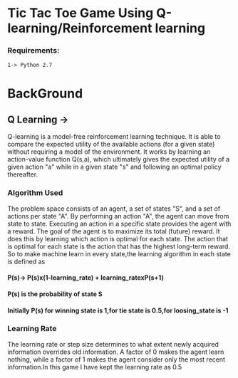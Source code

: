 # Tic Tac Toe Game Using Q-learning/Reinforcement learning

### Requirements:</br>
    1-> Python 2.7

# BackGround

## Q Learning ->
Q-learning is a model-free reinforcement learning technique. It is able to compare the expected utility of the available actions (for a given state) without requiring a model of the environment.
It works by learning an action-value function  Q(s,a), which ultimately gives the expected utility of a given action "a" while in a given state "s" and following an optimal policy thereafter.

### Algorithm Used </br>
The problem space consists of an agent, a set of states "S", and a set of actions per state "A". By performing an action  "A", the agent can move from state to state. Executing an action in a specific state provides the agent with a reward. The goal of the agent is to maximize its total (future) reward. It does this by learning which action is optimal for each state. The action that is optimal for each state is the action that has the highest long-term reward.
So to make machine learn in every state,the learning algorithm in each state is defined as 

#### P(s)-> P(s)x(1-learning_rate) + learning_ratexP(s+1) </br>
#### P(s) is the probability of state S
#### Initially P(s) for winning state is 1,for tie state is 0.5,for loosing_state is -1

  
### Learning Rate </br>
The learning rate or step size determines to what extent newly acquired information overrides old information. A factor of 0 makes the agent learn nothing, while a factor of 1 makes the agent consider only the most recent information.In this game I have kept the learning rate as 0.5
